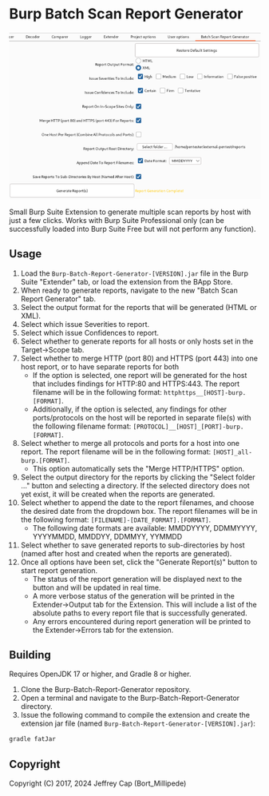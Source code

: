 # Burp Batch Scan Report Generator

![](extender-snapshot.png?raw=true)

Small Burp Suite Extension to generate multiple scan reports by host with just a few clicks. Works with Burp Suite Professional only (can be successfully loaded into Burp Suite Free but will not perform any function).

## Usage

1. Load the ```Burp-Batch-Report-Generator-[VERSION].jar``` file in the Burp Suite "Extender" tab, or load the extension from the BApp Store.
2. When ready to generate reports, navigate to the new "Batch Scan Report Generator" tab.
3. Select the output format for the reports that will be generated (HTML or XML).
4. Select which issue Severities to report.
5. Select which issue Confidences to report.
6. Select whether to generate reports for all hosts or only hosts set in the Target->Scope tab.
7. Select whether to merge HTTP (port 80) and HTTPS (port 443) into one host report, or to have separate reports for both
    * If the option is selected, one report will be generated for the host that includes findings for HTTP:80 and HTTPS:443. The report filename will be in the following format: ```httphttps__[HOST]-burp.[FORMAT]```.
    * Additionally, if the option is selected, any findings for other ports/protocols on the host will be reported in separate file(s) with the following filename format: ```[PROTOCOL]__[HOST]_[PORT]-burp.[FORMAT]```.
8. Select whether to merge all protocols and ports for a host into one report. The report filename will be in the following format: ```[HOST]_all-burp.[FORMAT]```.
    * This option automatically sets the "Merge HTTP/HTTPS" option.
9. Select the output directory for the reports by clicking the "Select folder ..." button and selecting a directory. If the selected directory does not yet exist, it will be created when the reports are generated.
10. Select whether to append the date to the report filenames, and choose the desired date from the dropdown box. The report filenames will be in the following format: ```[FILENAME]-[DATE_FORMAT].[FORMAT]```.
    * The following date formats are available: MMDDYYYY, DDMMYYYY, YYYYMMDD, MMDDYY, DDMMYY, YYMMDD
11. Select whether to save generated reports to sub-directories by host (named after host and created when the reports are generated).
12. Once all options have been set, click the "Generate Report(s)" button to start report generation.
    * The status of the report generation will be displayed next to the button and will be updated in real time.
    * A more verbose status of the generation will be printed in the Extender->Output tab for the Extension. This will include a list of the absolute paths to every report file that is successfully generated.
    * Any errors encountered during report generation will be printed to the Extender->Errors tab for the extension.

## Building

Requires OpenJDK 17 or higher, and Gradle 8 or higher.

1. Clone the Burp-Batch-Report-Generator repository.
2. Open a terminal and navigate to the Burp-Batch-Report-Generator directory.
3. Issue the following command to compile the extension and create the extension jar file (named ```Burp-Batch-Report-Generator-[VERSION].jar```):
```bash
gradle fatJar
```

## Copyright

Copyright (C) 2017, 2024 Jeffrey Cap (Bort_Millipede)

